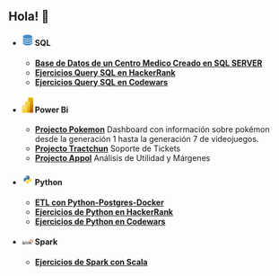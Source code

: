 ## Hola! 👋


- #### <img title="sql" alt="sql" width="20px" src="https://github.com/Niconjp/Niconjp/blob/main/images/base.png"> SQL
  - **[Base de Datos de un Centro Medico Creado en SQL SERVER](https://github.com/Niconjp/SQL/blob/main/DBCentroMedico.sql)**
  - **[Ejercicios Query SQL en HackerRank](https://github.com/Niconjp/SQL/tree/main/HackerRank)**
  - **[Ejercicios Query SQL en Codewars](https://github.com/Niconjp/SQL/tree/main/Codewars)**

- #### <img title="powerbi" alt="powerbi" width="20px" src="https://github.com/Niconjp/Niconjp/blob/main/images/Power-BI.png"> Power Bi
  - **[Projecto Pokemon](https://app.powerbi.com/view?r=eyJrIjoiMDY2MTQzMWEtN2ExYy00MWM5LTgwY2QtODcwNzE3OWUzYzhiIiwidCI6Ijc4MjcwMWEzLTVjZDItNDRkNi04NTYwLTYxOGQxNTg2N2UzYiJ9)**
  Dashboard con información sobre pokémon desde la generación 1 hasta la generación 7 de videojuegos.
  - **[Projecto Tractchun](https://app.powerbi.com/view?r=eyJrIjoiYmE0ODhjZGYtMjYxNy00N2IxLTkwN2ItODRkNGY1MDAxY2ZmIiwidCI6Ijc4MjcwMWEzLTVjZDItNDRkNi04NTYwLTYxOGQxNTg2N2UzYiJ9)**
  Soporte de Tickets
  - **[Projecto Appol](https://app.powerbi.com/view?r=eyJrIjoiMzViY2E4YzAtNzQ5My00MGZkLTg4ZmQtM2FiODJmYTM4NTQ3IiwidCI6Ijc4MjcwMWEzLTVjZDItNDRkNi04NTYwLTYxOGQxNTg2N2UzYiJ9)**
  Análisis de Utilidad y Márgenes

- #### <img title="python" alt="python" width="20px" src="https://github.com/Niconjp/Niconjp/blob/main/images/python.png"> Python 

  - **[ETL con Python-Postgres-Docker](https://github.com/Niconjp/Data-Engineer/tree/main/zoomcamp)**
  - **[Ejercicios de Python en HackerRank](https://github.com/Niconjp/Python/tree/main/HackerRank)**
  - **[Ejercicios de Python en Codewars](https://github.com/Niconjp/Python/tree/main/Codewars)**
  
- #### <img title="spark" alt="Spark" width="20px" src="https://github.com/Niconjp/Niconjp/blob/main/images/spark.png"> Spark
  - **[Ejercicios de Spark con Scala](https://github.com/Niconjp/Spark/tree/main/Scala)**
